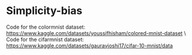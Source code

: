 # Simplicity-bias
Code for the colormnist dataset: https://www.kaggle.com/datasets/youssifhisham/colored-mnist-dataset \\ 
Code for the cifarmnist dataset: https://www.kaggle.com/datasets/gauravjoshi17/cifar-10-mnist/data
